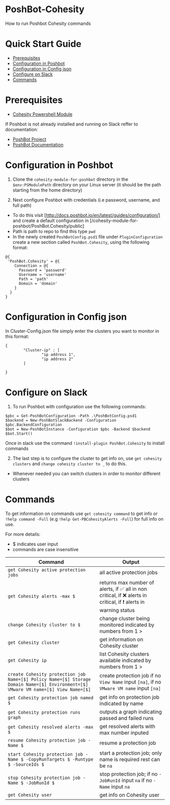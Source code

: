 # PoshBot-Cohesity
How to run Poshbot Cohesity commands
# Quick Start Guide

* [Prerequisites](#prerequisites)
* [Configuration in Poshbot](#configuration-in-poshbot)
* [Configuration in Config json](#configuration-in-config-json)
* [Configure on Slack](#configure-on-slack)
* [Commands](#commands)

# Prerequisites 
* [Cohesity Powershell Module](https://cohesity.github.io/cohesity-powershell-module/)

If Poshbot is not already installed and running on Slack reffer to documentation: 
  * [PoshBot Project](https://github.com/poshbotio/PoshBot)
  * [PoshBot Documentation](https://poshbot.readthedocs.io/en/latest/)

# Configuration in Poshbot
1. Clone the `cohesity-module-for-poshbot` directory in the `$env:PSModulePath` directory on your Linux server (it should be the path starting from the home directory) 

2. Next configure Poshbot with credentials (i.e password, username, and full path) 
  * To do this visit [http://docs.poshbot.io/en/latest/guides/configuration/] and create a default configuration in [/cohesity-module-for-poshbot/PoshBot.Cohesity/public] 
  * Path is path to repo to find this type `pwd`
  * In the newly created `PoshBotConfig.psd1` file under `PluginConfiguration` create a new section called `PoshBot.Cohesity`, using the following format: 
  ```
  @{
   'PoshBot.Cohesity' = @{
      Connection = @{
        Password = 'password'
        Username = 'username'
        Path = 'path'
        Domain = 'domain'
      }
    }
}
  ```
# Configuration in Config json
In Cluster-Config.json file simply enter the clusters you want to monitor in this format: 
```
{
        "Cluster-ip" : [
                "ip address 1",
                "ip address 2"
        ]

}
```

 # Configure on Slack 
 
  1. To run Poshbot with configuration use the following commands: 
  ```
  $pbc = Get-PoshBotConfiguration -Path .\PoshBotConfig.psd1 
  $backend = New-PoshBotSlackBackend -Configuration $pbc.BackendConfiguration
  $bot = New-PoshBotInstance -Configuration $pbc -Backend $backend 
  $bot.Start() 
  ```
  Once in slack use the command `!install-plugin PoshBot.Cohesity` to install commands 
  
  2. The last step is to configure the cluster to get info on, use `get cohesity clusters` and `change cohesity cluster to _` to do this. 
  * Whenever needed you can switch clusters in order to monitor different clusters 
  
  # Commands 
  
  To get information on commands use `get cohesity command` to get info or `!help command -Full` (e.g `!help Get-PBCohesityAlerts -Full`) for full info on use.
  
  For more details:
  * $ indicates user input
  * commands are case insensitive
  
  | Command | Output |
| --------- | ----------- |
| `get Cohesity active protection jobs` | all active protection jobs|
| `get Cohesity alerts -max $` | returns max number of alerts, if :white_check_mark: all in non critical, if :x: alerts in critical, if ❗ alerts in warning status|
| `change Cohesity cluster to $` | change cluster being monitored indicated by numbers from 1 > |
| `get Cohesity cluster` | get information on Cohesity cluster|
| `get Cohesity ip` | list Cohesity clusters available indicated by numbers from 1 >|
| `create Cohesity protection job Name=[$] Policy Name=[$] Storage Domain Name=[$] Environment=[$] VMware VM name=[$] View Name=[$]` | create protection job if no `View Name` input `[na]`, if no `VMware VM name` input `[na]`|
| `get Cohesity protection job named $` | get info on protection job indicated by name|
| `get Cohesity protection runs graph` | outputs a graph indicating passed and failed runs|
| `get Cohesity resolved alerts -max $` | get resolved alerts with max number inputed|
| `resume Cohesity protection job -Name $` | resume a protection job|
| `start Cohesity protection job -Name $ -CopyRunTargets $ -Runtype $ -SourceIds $` | start a protection job; only name is required rest can be `na`|
| `stop Cohesity protection job -Name $ -JobRunId $` | stop protection job; if no `-JobRunId` input `na` if no `-Name` input `na` |
| `get Cohesity user` | get info on Cohesity user|


